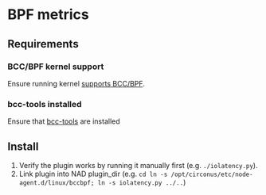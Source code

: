 # BPF metrics

## Requirements

### BCC/BPF kernel support

Ensure running kernel [supports BCC/BPF](http://www.tecmint.com/bcc-best-linux-performance-monitoring-tools/).

### bcc-tools installed

Ensure that [bcc-tools](https://github.com/iovisor/bcc) are installed

## Install

1. Verify the plugin works by running it manually first (e.g. `./iolatency.py`).
1. Link plugin into NAD plugin_dir (e.g. `cd ln -s /opt/circonus/etc/node-agent.d/linux/bccbpf; ln -s iolatency.py ../..`)
